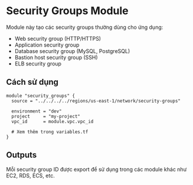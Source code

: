# Security Groups Module

Module này tạo các security groups thường dùng cho ứng dụng:

- Web security group (HTTP/HTTPS)
- Application security group
- Database security group (MySQL, PostgreSQL)
- Bastion host security group (SSH)
- ELB security group

## Cách sử dụng

```hcl
module "security_groups" {
  source = "../../../../regions/us-east-1/network/security-groups"

  environment = "dev"
  project     = "my-project"
  vpc_id      = module.vpc.vpc_id
  
  # Xem thêm trong variables.tf
}
```

## Outputs

Mỗi security group ID được export để sử dụng trong các module khác như EC2, RDS, ECS, etc.
